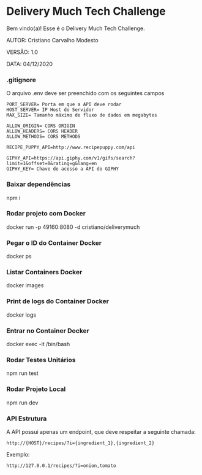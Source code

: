 # Delivery Much Tech Challenge

Bem vindo(a)! Esse é o Delivery Much Tech Challenge.

AUTOR: Cristiano Carvalho Modesto

VERSÃO: 1.0

DATA: 04/12/2020

### .gitignore

O arquivo .env deve ser preenchido com os seguintes campos

```
PORT_SERVER= Porta em que a API deve rodar
HOST_SERVER= IP Host do Servidor
MAX_SIZE= Tamanho máximo de fluxo de dados em megabytes

ALLOW_ORIGIN= CORS ORIGIN
ALLOW_HEADERS= CORS HEADER
ALLOW_METHODS= CORS METHODS

RECIPE_PUPPY_API=http://www.recipepuppy.com/api

GIPHY_API=https://api.giphy.com/v1/gifs/search?limit=1&offset=0&rating=g&lang=en
GIPHY_KEY= Chave de acesso a API do GIPHY
```

### Baixar dependências

npm i

### Rodar projeto com Docker

docker run -p 49160:8080 -d cristiano/deliverymuch

### Pegar o ID do Container Docker

docker ps

### Listar Containers Docker

docker images

### Print de logs do Container Docker

docker logs <container id>

### Entrar no Container Docker

docker exec -it <container id> /bin/bash

### Rodar Testes Unitários

npm run test

### Rodar Projeto Local

npm run dev

### API Estrutura

A API possui apenas um endpoint, que deve respeitar a seguinte chamada:

`http://{HOST}/recipes/?i={ingredient_1},{ingredient_2}`

Exemplo:

`http://127.0.0.1/recipes/?i=onion,tomato`
